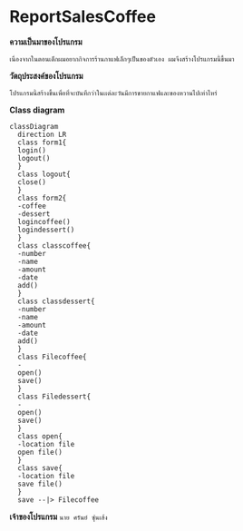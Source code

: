 # ReportSalesCoffee
**ความเป็นมาของโปรแกรม**
```
เนื่องจากในตอนเด็กผมอยากกิจการร้านกาแฟเล็กๆเป็นของตัวเอง ผมจึงสร้างโปรแกรมนี้ขึ้นมา
```
**วัตถุประสงค์ของโปรแกรม**
```
โปรแกรมนี้สร้างขึ้นเพื่อที่จะบันทึกว่าในเเต่ละวันมีการขายกาแฟและของหวานไปเท่าไหร่
```
**Class diagram**
```mermaid
classDiagram
  direction LR
  class form1{
  login()
  logout()
  }
  class logout{
  close()
  }
  class form2{
  -coffee
  -dessert
  logincoffee()
  logindessert()
  }
  class classcoffee{
  -number
  -name
  -amount
  -date
  add()
  }
  class classdessert{
  -number
  -name
  -amount
  -date
  add()
  }
  class Filecoffee{
  -
  open()
  save()
  }
  class Filedessert{
  -
  open()
  save()
  }
  class open{
  -location file
  open file()
  }
  class save{
  -location file
  save file()
  }
  save --|> Filecoffee
  ```
**เจ้าของโปรแกรม**
```นาย ศรันย์ ซุ่นเส้ง```
